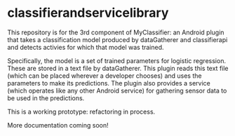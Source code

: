 # classifierandservicelibrary
This repository is for the 3rd component of MyClassifier: an Android plugin that takes a classification model produced by dataGatherer and classifierapi and detects activies for which that model was trained. 

Specifically, the model is a set of trained parameters for logistic regression. These are stored in a text file by dataGatherer. This plugin reads this text file (which can be placed wherever a developer chooses) and uses the parameters to make its predictions. The plugin also provides a service (which operates like any other Android service) for gathering sensor data to be used in the predictions.

This is a working prototype: refactoring in process. 

More documentation coming soon!
